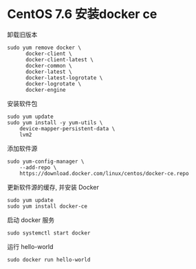 # CentOS 7.6 安装docker ce
卸载旧版本
```
sudo yum remove docker \
      docker-client \
      docker-client-latest \
      docker-common \
      docker-latest \
      docker-latest-logrotate \
      docker-logrotate \
      docker-engine
```
安装软件包
```
sudo yum update
sudo yum install -y yum-utils \
    device-mapper-persistent-data \
    lvm2
```
添加软件源
```
sudo yum-config-manager \
    --add-repo \
    https://download.docker.com/linux/centos/docker-ce.repo
```
更新软件源的缓存, 并安装 Docker
```
sudo yum update
sudo yum install docker-ce
```
启动 docker 服务
```
sudo systemctl start docker
```
运行 hello-world
```
sudo docker run hello-world
```
